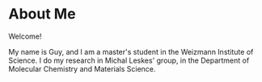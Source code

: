 # About Me

Welcome!

My name is Guy, and I am a master's student in the Weizmann Institute of Science.
I do my research in Michal Leskes' group, in the Department of Molecular Chemistry and Materials Science. 
